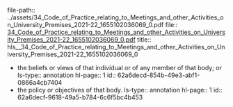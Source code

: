 file-path:: ../assets/34_Code_of_Practice_relating_to_Meetings_and_other_Activities_on_University_Premises_2021-22_1655102036069_0.pdf
file:: [34_Code_of_Practice_relating_to_Meetings_and_other_Activities_on_University_Premises_2021-22_1655102036069_0.pdf](../assets/34_Code_of_Practice_relating_to_Meetings_and_other_Activities_on_University_Premises_2021-22_1655102036069_0.pdf)
title:: hls__34_Code_of_Practice_relating_to_Meetings_and_other_Activities_on_University_Premises_2021-22_1655102036069_0

- the beliefs or views of that individual or of any member of that body; or
  ls-type:: annotation
  hl-page:: 1
  id:: 62a6decd-854b-49e3-abf1-0866a4cb7404
- the policy or objectives of that body.
  ls-type:: annotation
  hl-page:: 1
  id:: 62a6decf-9618-49a5-b784-6c6f5bc4b453